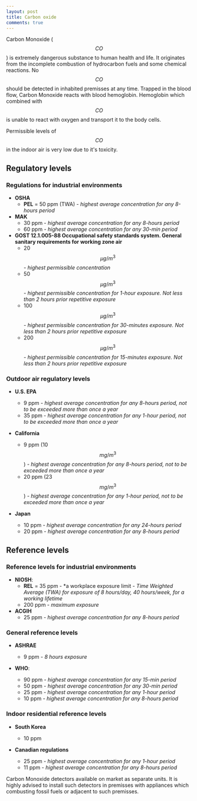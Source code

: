 ```yaml
---
layout: post
title: Carbon oxide
comments: true
---
```


Carbon Monoxide ( $$CO$$ ) is extremely dangerous substance to human health and life. It originates from the incomplete combustion of hydrocarbon fuels and some chemical reactions.
No $$CO$$ should be detected in inhabited premisses at any time. Trapped in the blood flow, Carbon Monoxide reacts with blood hemoglobin. Hemoglobin which combined with $$CO$$ is unable to react with oxygen and transport it to the body cells.

Permissible levels of $$CO$$ in the indoor air is very low due to it's toxicity.

## Regulatory levels

### Regulations for industrial environments

- **OSHA**
  - **PEL** = 50 ppm (TWA) - *highest average concentration for any 8-hours period*
- **MAK**
  - 30 ppm - *highest average concentration for any 8-hours period*
  - 60 ppm - *highest average concentration for any 30-min period*
- **GOST 12.1.005-88 Occupational safety standards system. General sanitary requirements for working zone air**
  - 20 $$\mu g/m^3$$ - *highest permissible concentration*
  - 50 $$\mu g/m^3$$ - *highest permissible concentration for 1-hour exposure. Not less than 2 hours prior repetitive exposure*
  - 100 $$\mu g/m^3$$ - *highest permissible concentration for 30-minutes exposure. Not less than 2 hours prior repetitive exposure*
  - 200 $$\mu g/m^3$$ - *highest permissible concentration for 15-minutes exposure. Not less than 2 hours prior repetitive exposure*

### Outdoor air regulatory levels

- **U.S. EPA**
  - 9 ppm - *highest average concentration for any 8-hours period, not to be exceeded more than once a year*
  - 35 ppm - *highest average concentration for any 1-hour period, not to be exceeded more than once a year*

- **California**
  - 9 ppm (10 $$mg/m^3$$) - *highest average concentration for any 8-hours period, not to be exceeded more than once a year*
  - 20 ppm (23 $$mg/m^3$$) - *highest average concentration for any 1-hour period, not to be exceeded more than once a year*

- **Japan**
  - 10 ppm - *highest average concentration for any 24-hours period*
  - 20 ppm - *highest average concentration for any 8-hours period*

## Reference levels

### Reference levels for industrial environments

- **NIOSH**:
  - **REL** = 35 ppm - *a workplace exposure limit - *Time Weighted Average (TWA) for exposure of 8 hours/day, 40 hours/week, for a working lifetime*
  - 200 ppm - *maximum exposure*
- **ACGIH**
  - 25 ppm - *highest average concentration for any 8-hours period*

### General reference levels

- **ASHRAE**
  - 9 ppm - *8 hours exposure*

- **WHO**:
  - 90 ppm - *highest average concentration for any 15-min period*
  - 50 ppm - *highest average concentration for any 30-min period*
  - 25 ppm - *highest average concentration for any 1-hour period*
  - 10 ppm - *highest average concentration for any 8-hours period*

### Indoor residential reference levels

- **South Korea**
  - 10 ppm

- **Canadian regulations**
  - 25 ppm - *highest average concentration for any 1-hour period*
  - 11 ppm - *highest average concentration for any 8-hours period*

Carbon Monoxide detectors available on market as separate units. It is highly advised to install such detectors in premisses with appliances which combusting fossil fuels or adjacent to such premisses.
